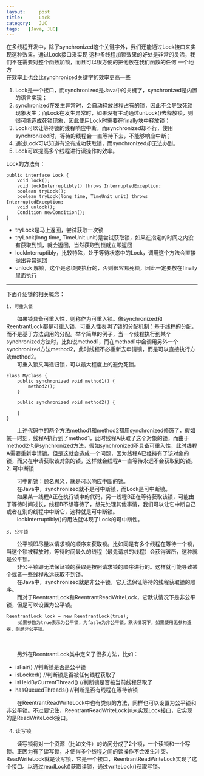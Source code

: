 ```yaml
---
layout:     post
title:      Lock
category:   JUC
tags:   [Java, JUC]
---
```

在多线程开发中，除了synchronized这个关键字外，我们还能通过Lock接口来实现这种效果。通过Lock接口来实现
这种多线程加锁效果的好处是非常的灵活，我们不在需要对整个函数加锁，而且可以很方便的把他放在我们函数的任何
一个地方  
在效率上也会比synchronized关键字的效率更高一些

1. Lock是一个接口，而synchronized是Java中的关键字，synchronized是内置的语言实现；
2. synchronized在发生异常时，会自动释放线程占有的锁，因此不会导致死锁现象发生；而Lock在发生异常时，如果没有主动通过unLock()去释放锁，则很可能造成死锁现象，因此使用Lock时需要在finally块中释放锁；
3. Lock可以让等待锁的线程响应中断，而synchronized却不行，使用synchronized时，等待的线程会一直等待下去，不能够响应中断；
4. 通过Lock可以知道有没有成功获取锁，而synchronized却无法办到。
5. Lock可以提高多个线程进行读操作的效率。

Lock的方法有：
```
public interface Lock {
    void lock();
    void lockInterruptibly() throws InterruptedException;
    boolean tryLock();
    boolean tryLock(long time, TimeUnit unit) throws InterruptedException;
    void unlock();
    Condition newCondition();
}
```
- tryLock是马上返回，尝试获取一次锁  
- tryLock(long time, TimeUnit unit)是尝试获取锁，如果在指定的时间之内没有获取到锁，就会返回，当然获取到锁就立即返回
- lockInterruptibly，比较特殊，处于等待状态中的Lock，调用这个方法会直接抛出异常返回
- unlock 解锁，这个是必须要执行的，否则很容易死锁，因此一定要放在finally里面执行

---

下面介绍锁的相关概念：

    1. 可重入锁

　　如果锁具备可重入性，则称作为可重入锁。像synchronized和ReentrantLock都是可重入锁，可重入性表明了锁的分配机制：基于线程的分配，而不是基于方法调用的分配。举个简单的例子，当一个线程执行到某个synchronized方法时，比如说method1，而在method1中会调用另外一个synchronized方法method2，此时线程不必重新去申请锁，而是可以直接执行方法method2。  
　　可重入锁又叫递归锁，可以最大程度上的避免死锁。
```
class MyClass {
    public synchronized void method1() {
        method2();
    }

    public synchronized void method2() {

    }
}
```
 　　上述代码中的两个方法method1和method2都用synchronized修饰了，假如某一时刻，线程A执行到了method1，此时线程A获取了这个对象的锁，而由于method2也是synchronized方法，假如synchronized不具备可重入性，此时线程A需要重新申请锁。但是这就会造成一个问题，因为线程A已经持有了该对象的锁，而又在申请获取该对象的锁，这样就会线程A一直等待永远不会获取到的锁。
    2. 可中断锁

　　可中断锁：顾名思义，就是可以响应中断的锁。  
　　在Java中，synchronized就不是可中断锁，而Lock是可中断锁。  
　　如果某一线程A正在执行锁中的代码，另一线程B正在等待获取该锁，可能由于等待时间过长，线程B不想等待了，想先处理其他事情，我们可以让它中断自己或者在别的线程中中断它，这种就是可中断锁。  
　　lockInterruptibly()的用法就体现了Lock的可中断性。

    3. 公平锁  

　　公平锁即尽量以请求锁的顺序来获取锁。比如同是有多个线程在等待一个锁，当这个锁被释放时，等待时间最久的线程（最先请求的线程）会获得该所，这种就是公平锁。  
　　非公平锁即无法保证锁的获取是按照请求锁的顺序进行的。这样就可能导致某个或者一些线程永远获取不到锁。  
　　在Java中，synchronized就是非公平锁，它无法保证等待的线程获取锁的顺序。  
　　而对于ReentrantLock和ReentrantReadWriteLock，它默认情况下是非公平锁，但是可以设置为公平锁。
```
ReentrantLock lock = new ReentrantLock(true);
 　　如果参数为true表示为公平锁，为fasle为非公平锁。默认情况下，如果使用无参构造器，则是非公平锁。
```
　　

　　另外在ReentrantLock类中定义了很多方法，比如：  
- isFair()        //判断锁是否是公平锁
- isLocked()    //判断锁是否被任何线程获取了
- isHeldByCurrentThread()   //判断锁是否被当前线程获取了
- hasQueuedThreads()   //判断是否有线程在等待该锁

　　在ReentrantReadWriteLock中也有类似的方法，同样也可以设置为公平锁和非公平锁。不过要记住，ReentrantReadWriteLock并未实现Lock接口，它实现的是ReadWriteLock接口。

4. 读写锁

　　读写锁将对一个资源（比如文件）的访问分成了2个锁，一个读锁和一个写锁。正因为有了读写锁，才使得多个线程之间的读操作不会发生冲突。ReadWriteLock就是读写锁，它是一个接口，ReentrantReadWriteLock实现了这个接口。以通过readLock()获取读锁，通过writeLock()获取写锁。
